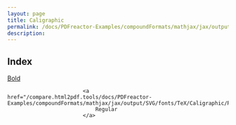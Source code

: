 ```yaml
---
layout: page
title: Caligraphic
permalink: /docs/PDFreactor-Examples/compoundFormats/mathjax/jax/output/SVG/fonts/TeX/Caligraphic/
description: 
---
```


## Index
<div class="boxes">
                            <a href="/compare.html2pdf.tools/docs/PDFreactor-Examples/compoundFormats/mathjax/jax/output/SVG/fonts/TeX/Caligraphic/Bold/">
                                Bold
                            </a>

                            <a href="/compare.html2pdf.tools/docs/PDFreactor-Examples/compoundFormats/mathjax/jax/output/SVG/fonts/TeX/Caligraphic/Regular/">
                                Regular
                            </a>
</div>


